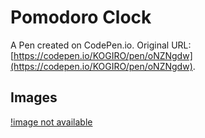 # Pomodoro Clock

A Pen created on CodePen.io. Original URL: [https://codepen.io/KOGIRO/pen/oNZNgdw](https://codepen.io/KOGIRO/pen/oNZNgdw).

## Images

[!image not available]()